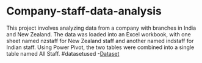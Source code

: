 # Company-staff-data-analysis
This project involves analyzing data from a company with branches in India and New Zealand. The data was loaded into an Excel workbook, with one sheet named nzstaff for New Zealand staff and another named indstaff for Indian staff.
Using Power Pivot, the two tables were combined into a single table named All Staff.
#datasetused
-<a href="https://github.com/Venkat-Shakamudi/Company-staff-data-analysis/blob/main/Project1.xlsx">Dataset</a>

